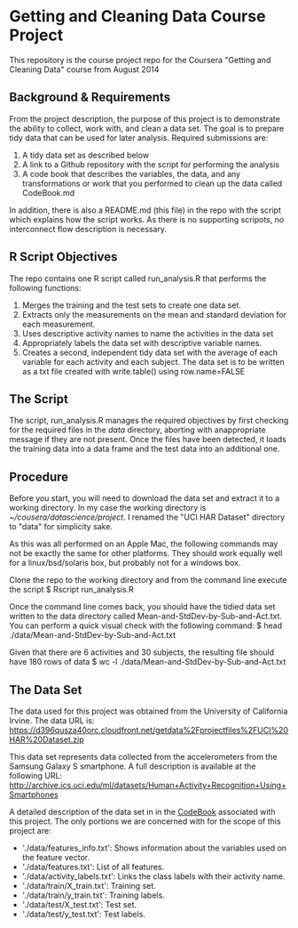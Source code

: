 # Getting and Cleaning Data Course Project

This repository is the course project repo for the Coursera "Getting and Cleaning Data" course from August 2014

## Background & Requirements

From the project description, the purpose of this project is to demonstrate the ability to collect, work with, and clean a data set. The goal is to prepare tidy data that can be used for later analysis. Required submissions are:

1. A tidy data set as described below
2. A link to a Github repository with the script for performing the analysis
3. A code book that describes the variables, the data, and any transformations or work that you performed to clean up the data called CodeBook.md

In addition, there is also a README.md (this file) in the repo with the script which explains how the script works. As there is no supporting scripots, no interconnect flow description is necessary.  


## R Script Objectives

The repo contains one R script called run_analysis.R that performs the following functions: 

1. Merges the training and the test sets to create one data set.
2. Extracts only the measurements on the mean and standard deviation for each measurement. 
3. Uses descriptive activity names to name the activities in the data set
4. Appropriately labels the data set with descriptive variable names. 
5. Creates a second, independent tidy data set with the average of each variable for each activity and each subject. The data set is to be written as a txt file created with write.table() using row.name=FALSE 


## The Script

The script, run_analysis.R manages the required objectives by first checking for the required files in the *data* directory, aborting with anappropriate message if they are not present. Once the files have been detected, it loads the training data into a data frame and the test data into an additional one.


## Procedure

Before you start, you will need to download the data set and extract it to a working directory. In my case the working directory is *~/cousera/datascience/project*. I renamed the "UCI HAR Dataset" directory to "data" for simplicity sake.

As this was all performed on an Apple Mac, the following commands may not be exactly the same for other platforms. They should work equally well for a linux/bsd/solaris box, but probably not for a windows box.

Clone the repo to the working directory and from the command line execute the script 
  $ Rscript run_analysis.R
  
Once the command line comes back, you should have the tidied data set written to the data directory called Mean-and-StdDev-by-Sub-and-Act.txt. You can perform a quick visual check with the following command:
  $ head ./data/Mean-and-StdDev-by-Sub-and-Act.txt
  
Given that there are 6 activities and 30 subjects, the resulting file should have 180 rows of data
  $ wc -l ./data/Mean-and-StdDev-by-Sub-and-Act.txt



## The Data Set

The data used for this project was obtained from the University of California Irvine. The data URL is:
https://d396qusza40orc.cloudfront.net/getdata%2Fprojectfiles%2FUCI%20HAR%20Dataset.zip

This data set represents data collected from the accelerometers from the Samsung Galaxy S smartphone. A full description is available at the following URL:
http://archive.ics.uci.edu/ml/datasets/Human+Activity+Recognition+Using+Smartphones 

A detailed description of the data set in in the [CodeBook](./CodeBook.md) associated with this project. The only portions we are concerned with for the scope of this project are:

* './data/features_info.txt': Shows information about the variables used on the feature vector.
* './data/features.txt': List of all features.
* './data/activity_labels.txt': Links the class labels with their activity name.
* './data/train/X_train.txt': Training set.
* './data/train/y_train.txt': Training labels.
* './data/test/X_test.txt': Test set.
* './data/test/y_test.txt': Test labels.
